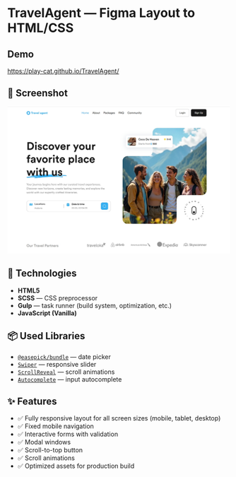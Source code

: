 # TravelAgent — Figma Layout to HTML/CSS

## Demo
https://play-cat.github.io/TravelAgent/

## 📸 Screenshot

![Screenshot](https://github.com/play-cat/TravelAgent/raw/master/screenshot.jpg)


## 🔧 Technologies

- **HTML5**
- **SCSS** — CSS preprocessor
- **Gulp** — task runner (build system, optimization, etc.)
- **JavaScript (Vanilla)**

## 📦 Used Libraries

- [`@easepick/bundle`](https://easepick.com/) — date picker
- [`Swiper`](https://swiperjs.com/) — responsive slider
- [`ScrollReveal`](https://scrollrevealjs.org/) — scroll animations
- [`Autocomplete`](https://tarekraafat.github.io/autoComplete.js/) — input autocomplete

## ✨ Features

- ✅ Fully responsive layout for all screen sizes (mobile, tablet, desktop)
- ✅ Fixed mobile navigation
- ✅ Interactive forms with validation
- ✅ Modal windows
- ✅ Scroll-to-top button
- ✅ Scroll animations
- ✅ Optimized assets for production build

